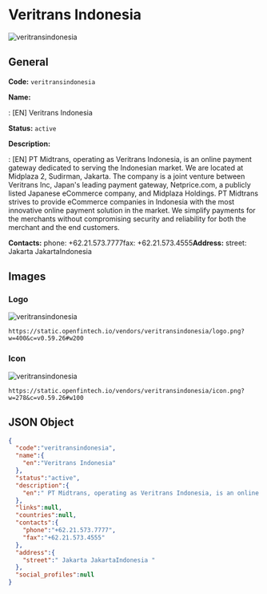
# Veritrans Indonesia 
![veritransindonesia](https://static.openfintech.io/vendors/veritransindonesia/logo.png?w=400&c=v0.59.26#w200)  

## General 
 
**Code:** `veritransindonesia` 
 
**Name:** 
 
:	[EN] Veritrans Indonesia 
 
**Status:** `active` 
 
**Description:** 
 
: [EN]  PT Midtrans, operating as Veritrans Indonesia, is an online payment gateway dedicated to serving the Indonesian market. We are located at Midplaza 2, Sudirman, Jakarta. The company is a joint venture between Veritrans Inc, Japan's leading payment gateway, Netprice.com, a publicly listed Japanese eCommerce company, and Midplaza Holdings. PT Midtrans strives to provide eCommerce companies in Indonesia with the most innovative online payment solution in the market. We simplify payments for the merchants without compromising security and reliability for both the merchant and the end customers.  
 
**Contacts:** 
phone: +62.21.573.7777fax: +62.21.573.4555**Address:** 
street:  Jakarta JakartaIndonesia  

## Images 

### Logo 
 
![veritransindonesia](https://static.openfintech.io/vendors/veritransindonesia/logo.png?w=400&c=v0.59.26#w200)  

```
https://static.openfintech.io/vendors/veritransindonesia/logo.png?w=400&c=v0.59.26#w200
```  

### Icon 
 
![veritransindonesia](https://static.openfintech.io/vendors/veritransindonesia/icon.png?w=278&c=v0.59.26#w100)  

```
https://static.openfintech.io/vendors/veritransindonesia/icon.png?w=278&c=v0.59.26#w100
```  

## JSON Object 

```json
{
  "code":"veritransindonesia",
  "name":{
    "en":"Veritrans Indonesia"
  },
  "status":"active",
  "description":{
    "en":" PT Midtrans, operating as Veritrans Indonesia, is an online payment gateway dedicated to serving the Indonesian market. We are located at Midplaza 2, Sudirman, Jakarta. The company is a joint venture between Veritrans Inc, Japan's leading payment gateway, Netprice.com, a publicly listed Japanese eCommerce company, and Midplaza Holdings. PT Midtrans strives to provide eCommerce companies in Indonesia with the most innovative online payment solution in the market. We simplify payments for the merchants without compromising security and reliability for both the merchant and the end customers. "
  },
  "links":null,
  "countries":null,
  "contacts":{
    "phone":"+62.21.573.7777",
    "fax":"+62.21.573.4555"
  },
  "address":{
    "street":" Jakarta JakartaIndonesia "
  },
  "social_profiles":null
}
```  
